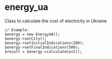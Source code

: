 # energy_ua
Class to calculate the cost of electricity in Ukraine

```
// Example:
$energy = new EnergyUA();
$energy->setCity();
$energy->setInitialIndications(200);
$energy->setFinalIndications(500);
$result = $energy->calculateCost();
```
